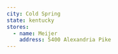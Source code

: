 ```yaml
---
city: Cold Spring
state: kentucky
stores:
  - name: Meijer
    address: 5400 Alexandria Pike
---
```

